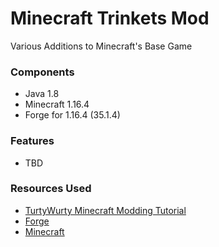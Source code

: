 # Minecraft Trinkets Mod
Various Additions to Minecraft's Base Game

### Components
- Java 1.8
- Minecraft 1.16.4
- Forge for 1.16.4 (35.1.4)

### Features
- TBD

### Resources Used
- [TurtyWurty Minecraft Modding Tutorial](https://www.youtube.com/watch?v=yJ-SvS8WarQ&list=PLaevjqy3Xufavi5mWXvWnGmwRylL-QZy7)
- [Forge](http://files.minecraftforge.net/)
- [Minecraft](http://www.minecraft.net/)